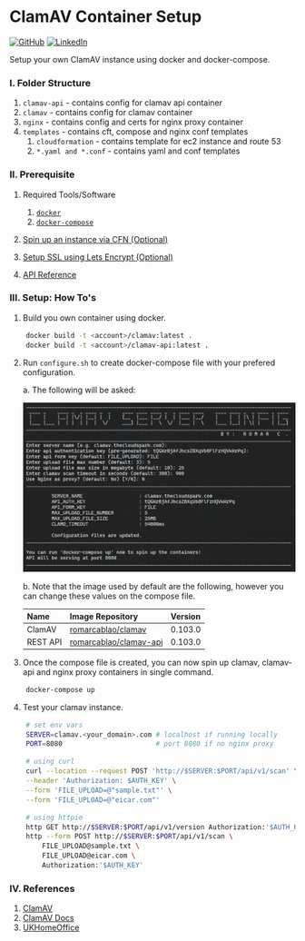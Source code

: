 # ClamAV Container Setup

[![GitHub](https://img.shields.io/badge/GitHub-romarcablao-lightgrey)](https://github.com/romarcablao)
[![LinkedIn](https://img.shields.io/badge/LinkedIn-romarcablao-blue)](https://linkedin.com/in/romarcablao)

Setup your own ClamAV instance using docker and docker-compose.

### I. Folder Structure

1. `clamav-api` - contains config for clamav api container
2. `clamav` - contains config for clamav container
3. `nginx` - contains config and certs for nginx proxy container
4. `templates` - contains cft, compose and nginx conf templates
   1. `cloudformation` - contains template for ec2 instance and route 53
   2. `*.yaml and *.conf` - contains yaml and conf templates

### II. Prerequisite

1. Required Tools/Software

   1. [`docker`](https://www.docker.com/get-started)
   2. [`docker-compose`](https://docs.docker.com/compose/install/)

2. [Spin up an instance via CFN (Optional)](templates/cloudformation/)

3. [Setup SSL using Lets Encrypt (Optional)](nginx/)

4. [API Reference](clamav-api/)

### III. Setup: How To's

1. Build you own container using docker.

```bash
    docker build -t <account>/clamav:latest .
    docker build -t <account>/clamav-api:latest .
```

2. Run `configure.sh` to create docker-compose file with your prefered configuration.

   a. The following will be asked:

   ![Configure Script](docs/configure-example.jpg)

   b. Note that the image used by default are the following, however you can change these values on the compose file.

   | Name     | Image Repository                                                                                            | Version |
   | -------- | ----------------------------------------------------------------------------------------------------------- | ------- |
   | ClamAV   | [romarcablao/clamav](https://hub.docker.com/r/romarcablao/clamav/tags?page=1&ordering=last_updated)         | 0.103.0 |
   | REST API | [romarcablao/clamav-api](https://hub.docker.com/r/romarcablao/clamav-api/tags?page=1&ordering=last_updated) | 0.103.0 |

3. Once the compose file is created, you can now spin up clamav, clamav-api and nginx proxy containers in single command.

```bash
    docker-compose up
```

4.  Test your clamav instance.

```bash
    # set env vars
    SERVER=clamav.<your_domain>.com # localhost if running locally
    PORT=8080                       # port 8080 if no nginx proxy
```

```bash
    # using curl
    curl --location --request POST 'http://$SERVER:$PORT/api/v1/scan' \
    --header 'Authorization: $AUTH_KEY' \
    --form 'FILE_UPLOAD=@"sample.txt"' \
    --form 'FILE_UPLOAD=@"eicar.com"'

```

```bash
    # using httpie
    http GET http://$SERVER:$PORT/api/v1/version Authorization:'$AUTH_KEY'
    http --form POST http://$SERVER:$PORT/api/v1/scan \
        FILE_UPLOAD@sample.txt \
        FILE_UPLOAD@eicar.com \
        Authorization:'$AUTH_KEY'
```

### IV. References

1. [ClamAV](https://www.clamav.net/)
2. [ClamAV Docs](https://www.clamav.net/documents/clam-antivirus-user-manual)
3. [UKHomeOffice](https://github.com/UKHomeOffice/docker-clamav)
